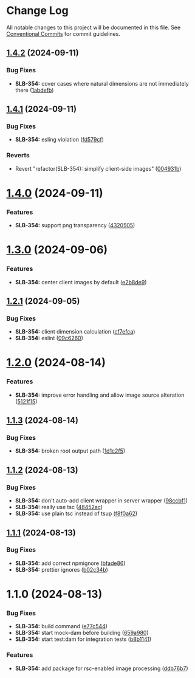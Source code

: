 # Change Log

All notable changes to this project will be documented in this file.
See [Conventional Commits](https://conventionalcommits.org) for commit guidelines.

## [1.4.2](https://github.com/AmazeeLabs/silverback-mono/compare/@amazeelabs/image@1.4.1...@amazeelabs/image@1.4.2) (2024-09-11)


### Bug Fixes

* **SLB-354:** cover cases where natural dimensions are not immediately there ([1abdefb](https://github.com/AmazeeLabs/silverback-mono/commit/1abdefb6fa9f80971379c8c7e4f53019d796d146))





## [1.4.1](https://github.com/AmazeeLabs/silverback-mono/compare/@amazeelabs/image@1.4.0...@amazeelabs/image@1.4.1) (2024-09-11)


### Bug Fixes

* **SLB-354:** esling violation ([fd579cf](https://github.com/AmazeeLabs/silverback-mono/commit/fd579cf99f27220afa3f40e27ff6630fd6580eac))


### Reverts

* Revert "refactor(SLB-354): simplify client-side images" ([004931b](https://github.com/AmazeeLabs/silverback-mono/commit/004931b8f0e59c50293c20fed52bbaa52b962f56))





# [1.4.0](https://github.com/AmazeeLabs/silverback-mono/compare/@amazeelabs/image@1.3.0...@amazeelabs/image@1.4.0) (2024-09-11)


### Features

* **SLB-354:** support png transparency ([4320505](https://github.com/AmazeeLabs/silverback-mono/commit/43205058da4acb827008a3eb924a866a13f96bc8))





# [1.3.0](https://github.com/AmazeeLabs/silverback-mono/compare/@amazeelabs/image@1.2.1...@amazeelabs/image@1.3.0) (2024-09-06)


### Features

* **SLB-354:** center client images by default ([e2b8de9](https://github.com/AmazeeLabs/silverback-mono/commit/e2b8de912cbceb602bd6a0b9bf88dc282015b7ee))





## [1.2.1](https://github.com/AmazeeLabs/silverback-mono/compare/@amazeelabs/image@1.2.0...@amazeelabs/image@1.2.1) (2024-09-05)


### Bug Fixes

* **SLB-354:** client dimension calculation ([cf7efca](https://github.com/AmazeeLabs/silverback-mono/commit/cf7efca781503ecd9685e429138e1cc26d1fc6d4))
* **SLB-354:** eslint ([09c6260](https://github.com/AmazeeLabs/silverback-mono/commit/09c626089d6a97ae8004e11a8aab3a2c468eeef1))





# [1.2.0](https://github.com/AmazeeLabs/silverback-mono/compare/@amazeelabs/image@1.1.3...@amazeelabs/image@1.2.0) (2024-08-14)


### Features

* **SLB-354:** improve error handling and allow image source alteration ([5121f15](https://github.com/AmazeeLabs/silverback-mono/commit/5121f15db0d21e1efa85ca4f621c4c473deadf2f))





## [1.1.3](https://github.com/AmazeeLabs/silverback-mono/compare/@amazeelabs/image@1.1.2...@amazeelabs/image@1.1.3) (2024-08-14)


### Bug Fixes

* **SLB-354:** broken root output path ([1d1c2f5](https://github.com/AmazeeLabs/silverback-mono/commit/1d1c2f5859633042573055625fa9da8f72a69c87))





## [1.1.2](https://github.com/AmazeeLabs/silverback-mono/compare/@amazeelabs/image@1.1.1...@amazeelabs/image@1.1.2) (2024-08-13)


### Bug Fixes

* **SLB-354:** don't auto-add client wrapper in server wrapper ([98ccbf1](https://github.com/AmazeeLabs/silverback-mono/commit/98ccbf19e286462ee95f0ba635e61fb7f8156963))
* **SLB-354:** really use tsc ([48452ac](https://github.com/AmazeeLabs/silverback-mono/commit/48452acbea3dc10a0aa6fdef3c7e291fafbcf528))
* **SLB-354:** use plain tsc instead of tsup ([f8f0a62](https://github.com/AmazeeLabs/silverback-mono/commit/f8f0a62cd7a52f5446e257a89f2077ea7c7fa5db))





## [1.1.1](https://github.com/AmazeeLabs/silverback-mono/compare/@amazeelabs/image@1.1.0...@amazeelabs/image@1.1.1) (2024-08-13)


### Bug Fixes

* **SLB-354:** add correct npmignore ([bfade86](https://github.com/AmazeeLabs/silverback-mono/commit/bfade865f25a3723c356fd64276ff526ef7ea9fc))
* **SLB-354:** prettier ignores ([b02c34b](https://github.com/AmazeeLabs/silverback-mono/commit/b02c34b3a4f0ef2607de83e9b4034d051a8fd1e6))





# 1.1.0 (2024-08-13)


### Bug Fixes

* **SLB-354:** build command ([e77c544](https://github.com/AmazeeLabs/silverback-mono/commit/e77c54483b5044fe18195daf2eba7e75ca7d8ce9))
* **SLB-354:** start mock-dam before building ([659a980](https://github.com/AmazeeLabs/silverback-mono/commit/659a980ea3fbf9892ed12ee8999cacac4a166128))
* **SLB-354:** start test:dam for integration tests ([b8b1141](https://github.com/AmazeeLabs/silverback-mono/commit/b8b11410d252987c3e85bff989b0f5e0466e2051))


### Features

* **SLB-354:** add package for rsc-enabled image processing ([ddb76b7](https://github.com/AmazeeLabs/silverback-mono/commit/ddb76b78501d26c23a4c0c2632c8e875495765c4))
